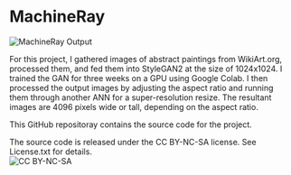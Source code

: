 # MachineRay
![MachineRay Output](https://github.com/robgon-art/MachineRay/blob/master/images/big2.jpg)

For this project, I gathered images of abstract paintings from WikiArt.org, processed them, and fed them into StyleGAN2 at the size of 1024x1024.
I trained the GAN for three weeks on a GPU using Google Colab.
I then processed the output images by adjusting the aspect ratio and running them through another ANN for a super-resolution resize.
The resultant images are 4096 pixels wide or tall, depending on the aspect ratio.

This GitHub repositoray contains the source code for the project.

The source code is released under the CC BY-NC-SA license. See License.txt for details.</br>
![CC BY-NC-SA](https://licensebuttons.net/l/by-nc-sa/3.0/88x31.png)
